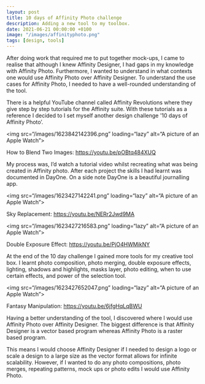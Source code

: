 ```yaml
---
layout: post
title: 10 days of Affinity Photo challenge
description: Adding a new tool to my toolbox.
date: 2021-06-21 00:00:00 +0100
image: "/images/affinityphoto.png"
tags: [design, tools]
---
```



After doing work that required me to put together mock-ups, I came to realise that although I knew Affinity Designer, I had gaps in my knowledge with Affinity Photo. Furthermore, I wanted to understand in what contexts one would use Affinity Photo over Affinity Designer. To understand the use cases for Affinity Photo, I needed to have a well-rounded understanding of the tool. 

There is a helpful YouTube channel called Affinity Revolutions where they give step by step tutorials for the Affinity suite. With these tutorials as a reference I decided to I set myself another design challenge '10 days of Affinity Photo’.

<img src=“/images/1623842142396.png” loading=“lazy” alt=“A picture of an Apple Watch”>

How to Blend Two Images: https://youtu.be/pOBtq484XUQ

My process was, I’d watch a tutorial video whilst recreating what was being created in Affinity photo. After each project the skills I had learnt was documented in DayOne. On a side note DayOne is a beautiful journalling app. 

<img src=“/images/1623427142241.png” loading=“lazy” alt=“A picture of an Apple Watch”>

Sky Replacement: https://youtu.be/NERr2Jwd9MA

<img src=“/images/1623427216583.png” loading=“lazy” alt=“A picture of an Apple Watch”>

Double Exposure Effect: https://youtu.be/PjO4HWMikNY

At the end of the 10 day challenge I gained more tools for my creative tool box. I learnt photo composition, photo merging, double exposure effects, lighting, shadows and highlights, masks layer, photo editing, when to use certain effects, and power of the selection tool. 

<img src=“/images/1623427652047.png” loading=“lazy” alt=“A picture of an Apple Watch”>

Fantasy Manipulation: https://youtu.be/6jfgHqLqBWU

Having a better understanding of the tool, I discovered where I would use Affinity Photo over Affinity Designer. The biggest difference is that Affinity Designer is a vector based program whereas Affinity Photo is a raster based program. 

This means I would choose Affinity Designer if I needed to design a logo or scale a design to a large size as the vector format allows for infinite scalability. However, if I wanted to do any photo compositions, photo merges, repeating patterns, mock ups or photo edits I would use Affinity Photo. 